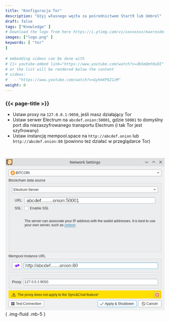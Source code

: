 ```yaml
---
title: "Konfiguracja Tor"
description: "Użyj własnego węzła za pośrednictwem Start9 lub Umbrel"
draft: false
tags: ["Knowledge" ]
# Download the logo from here https://i.ytimg.com/vi/xxxxxxxx/maxresdefault.jpg
images: ["logo.png" ]
keywords: [ "tor"
]

# embedding videos can be done with 
# {{< youtube-embed link="https://www.youtube.com/watch?v=dbSmQmt0uDI" >}}
# or the list will be rendered below the content
# videos:
#   - "https://www.youtube.com/watch?v=GykmXP6Z1zM"
weight: 0
---
```


### {{< page-title >}}  
 

- Ustaw proxy na `127.0.0.1:9050`, jeśli masz działający Tor  
- Ustaw serwer Electrum na `abcdef.onion:50001`, gdzie `50001` to domyślny port dla niezaszyfrowanego transportu Electrum  (i tak Tor jest szyfrowany)
- Ustaw instancję mempool.space na `http://abcdef.onion` lub `http://abcdef.onion:80` (powinno też działać w przeglądarce Tor)

 </br>

 
 ![konfiguracja Tor](config.png)
 { .img-fluid .mb-5 }